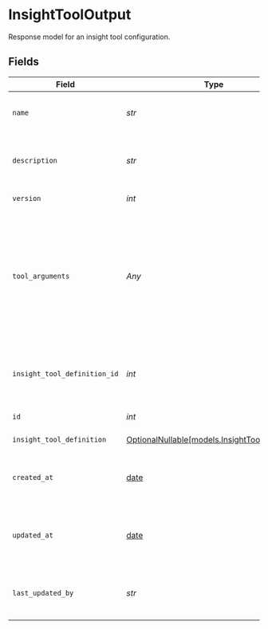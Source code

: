 # InsightToolOutput

Response model for an insight tool configuration.


## Fields

| Field                                                                                                                                         | Type                                                                                                                                          | Required                                                                                                                                      | Description                                                                                                                                   | Example                                                                                                                                       |
| --------------------------------------------------------------------------------------------------------------------------------------------- | --------------------------------------------------------------------------------------------------------------------------------------------- | --------------------------------------------------------------------------------------------------------------------------------------------- | --------------------------------------------------------------------------------------------------------------------------------------------- | --------------------------------------------------------------------------------------------------------------------------------------------- |
| `name`                                                                                                                                        | *str*                                                                                                                                         | :heavy_check_mark:                                                                                                                            | Human readable name of insight tool                                                                                                           | summary-tool                                                                                                                                  |
| `description`                                                                                                                                 | *str*                                                                                                                                         | :heavy_check_mark:                                                                                                                            | Text description of insight tool configuration                                                                                                | This tool uses GPT4.1 to generate a summary of the call                                                                                       |
| `version`                                                                                                                                     | *int*                                                                                                                                         | :heavy_check_mark:                                                                                                                            | Version of insight tool                                                                                                                       | 1                                                                                                                                             |
| `tool_arguments`                                                                                                                              | *Any*                                                                                                                                         | :heavy_check_mark:                                                                                                                            | Arguments for calling the insight tool                                                                                                        | {<br/>"prompt": "Provide a concise, accurate summary of the conversation's key points, focusing on the user's goal and how the agent responded"<br/>} |
| `insight_tool_definition_id`                                                                                                                  | *int*                                                                                                                                         | :heavy_check_mark:                                                                                                                            | Unique ID for insight tool definition used by this tool configuration                                                                         | 1                                                                                                                                             |
| `id`                                                                                                                                          | *int*                                                                                                                                         | :heavy_check_mark:                                                                                                                            | Unique ID for insight tool                                                                                                                    | 1                                                                                                                                             |
| `insight_tool_definition`                                                                                                                     | [OptionalNullable[models.InsightToolDefinition]](../models/insighttooldefinition.md)                                                          | :heavy_minus_sign:                                                                                                                            | Insight Tool Definition                                                                                                                       |                                                                                                                                               |
| `created_at`                                                                                                                                  | [date](https://docs.python.org/3/library/datetime.html#date-objects)                                                                          | :heavy_minus_sign:                                                                                                                            | Timestamp of at which insight tool configuration was created                                                                                  | 2025-10-27T00:00:00Z                                                                                                                          |
| `updated_at`                                                                                                                                  | [date](https://docs.python.org/3/library/datetime.html#date-objects)                                                                          | :heavy_minus_sign:                                                                                                                            | Timestamp at which insight tool configuration was last updated                                                                                | 2025-10-28T00:00:00Z                                                                                                                          |
| `last_updated_by`                                                                                                                             | *str*                                                                                                                                         | :heavy_check_mark:                                                                                                                            | Email of user who last updated insight tool configuration                                                                                     | user@email.com                                                                                                                                |